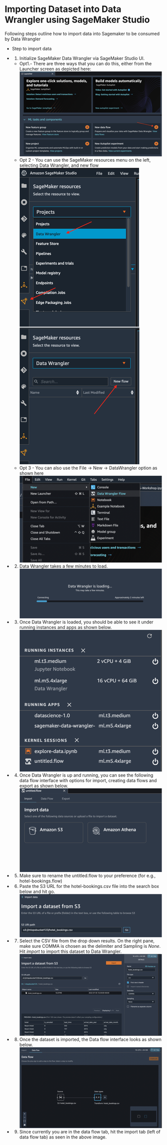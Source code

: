
# Importing Dataset into Data Wrangler using SageMaker Studio

Following steps outline how to import data into Sagemaker to be consumed by Data Wrangler


* Step to import data  
- 1. Initialize SageMaker Data Wrangler via SageMaker Studio UI.
    -  Opt1.- There are three ways that you can do this, either from the Launcher screen as depicted here:
    ![image](./img/image-1.png)
    -  Opt 2 -  You can use the SageMaker resources menu on the left, selecting Data Wrangler, and new flow
    ![image](./img/image-1-1.png)
    ![image](./img/image-1-2.png)
    -  Opt 3 - You can also use the File -> New -> DataWrangler option as shown here
    ![image](./img/image-1-3.png)
- 2. Data Wrangler takes a few minutes to load.
![image](./img/image-2.png)
- 3. Once Data Wrangler is loaded, you should be able to see it under running instances and apps as shown below.
![image](./img/image-3.png)
- 4. Once Data Wrangler is up and running, you can see the following data flow interface with options for import, creating data flows and export as shown below.
![image](./img/image-4.png)
- 5. Make sure to rename the untitled.flow to your preference (for e.g., hotel-bookings.flow)
- 6. Paste the S3 URL for the hotel-bookings.csv file into the search box below and hit go.
![image](./img/image-5.png)
- 7. Select the CSV file from the drop down results. On the right pane, make sure COMMA is chosen as the delimiter and Sampling is *None*. Hit *import* to import this dataset to Data Wrangler.
![image](./img/image-6.png)
- 8. Once the dataset is imported, the Data flow interface looks as shown below.
![image](./img/image-7.png)
- 9. Since currently you are in the data flow tab, hit the import tab (left of data flow tab) as seen in the above image.
